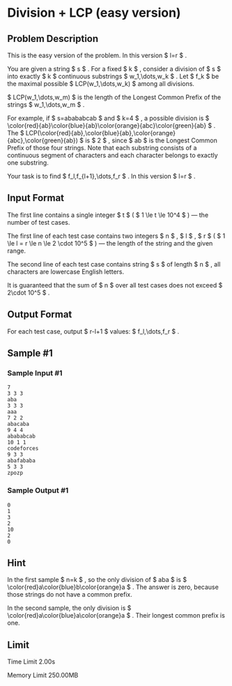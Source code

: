 # Division + LCP (easy version)

## Problem Description

This is the easy version of the problem. In this version $ l=r $ .

You are given a string $ s $ . For a fixed $ k $ , consider a division of $ s $ into exactly $ k $ continuous substrings $ w_1,\dots,w_k $ . Let $ f_k $ be the maximal possible $ LCP(w_1,\dots,w_k) $ among all divisions.

 $ LCP(w_1,\dots,w_m) $ is the length of the Longest Common Prefix of the strings $ w_1,\dots,w_m $ .

For example, if $ s=abababcab $ and $ k=4 $ , a possible division is $ \color{red}{ab}\color{blue}{ab}\color{orange}{abc}\color{green}{ab} $ . The $ LCP(\color{red}{ab},\color{blue}{ab},\color{orange}{abc},\color{green}{ab}) $ is $ 2 $ , since $ ab $ is the Longest Common Prefix of those four strings. Note that each substring consists of a continuous segment of characters and each character belongs to exactly one substring.

Your task is to find $ f_l,f_{l+1},\dots,f_r $ . In this version $ l=r $ .

## Input Format

The first line contains a single integer $ t $ ( $ 1 \le t \le 10^4 $ ) — the number of test cases.

The first line of each test case contains two integers $ n $ , $ l $ , $ r $ ( $ 1 \le l = r \le n \le 2 \cdot 10^5 $ ) — the length of the string and the given range.

The second line of each test case contains string $ s $ of length $ n $ , all characters are lowercase English letters.

It is guaranteed that the sum of $ n $ over all test cases does not exceed $ 2\cdot 10^5 $ .

## Output Format

For each test case, output $ r-l+1 $ values: $ f_l,\dots,f_r $ .

## Sample #1

### Sample Input #1

```
7
3 3 3
aba
3 3 3
aaa
7 2 2
abacaba
9 4 4
abababcab
10 1 1
codeforces
9 3 3
abafababa
5 3 3
zpozp
```

### Sample Output #1

```
0
1
3
2
10
2
0
```

## Hint

In the first sample $ n=k $ , so the only division of $ aba $ is $ \color{red}a\color{blue}b\color{orange}a $ . The answer is zero, because those strings do not have a common prefix.

In the second sample, the only division is $ \color{red}a\color{blue}a\color{orange}a $ . Their longest common prefix is one.

## Limit



Time Limit
2.00s

Memory Limit
250.00MB